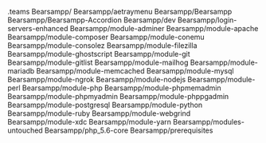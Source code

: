 .teams
Bearsampp/
Bearsampp/aetraymenu
Bearsampp/Bearsampp
Bearsampp/Bearsampp-Accordion
Bearsampp/dev
Bearsampp/login-servers-enhanced
Bearsampp/module-adminer
Bearsampp/module-apache
Bearsampp/module-composer
Bearsampp/module-conemu
Bearsampp/module-consolez
Bearsampp/module-filezilla
Bearsampp/module-ghostscript
Bearsampp/module-git
Bearsampp/module-gitlist
Bearsampp/module-mailhog
Bearsampp/module-mariadb
Bearsampp/module-memcached
Bearsampp/module-mysql
Bearsampp/module-ngrok
Bearsampp/module-nodejs
Bearsampp/module-perl
Bearsampp/module-php
Bearsampp/module-phpmemadmin
Bearsampp/module-phpmyadmin
Bearsampp/module-phppgadmin
Bearsampp/module-postgresql
Bearsampp/module-python
Bearsampp/module-ruby
Bearsampp/module-webgrind
Bearsampp/module-xdc
Bearsampp/module-yarn
Bearsampp/modules-untouched
Bearsampp/php_5.6-core
Bearsampp/prerequisites